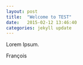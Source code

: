 ```yaml
---
layout: post
title:  "Welcome to TEST"
date:   2015-02-12 13:46:40
categories: jekyll update
---
```

Lorem Ipsum.

François
